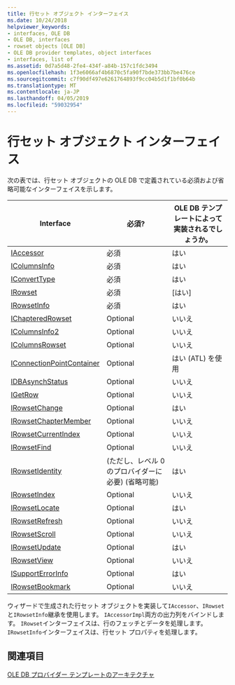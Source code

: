 ```yaml
---
title: 行セット オブジェクト インターフェイス
ms.date: 10/24/2018
helpviewer_keywords:
- interfaces, OLE DB
- OLE DB, interfaces
- rowset objects [OLE DB]
- OLE DB provider templates, object interfaces
- interfaces, list of
ms.assetid: 0d7a5d48-2fe4-434f-a84b-157c1fdc3494
ms.openlocfilehash: 1f3e6066af4b6870c5fa90f7bde373bb7be476ce
ms.sourcegitcommit: c7f90df497e6261764893f9cc04b5d1f1bf0b64b
ms.translationtype: MT
ms.contentlocale: ja-JP
ms.lasthandoff: 04/05/2019
ms.locfileid: "59032954"
---
```

# <a name="rowset-object-interfaces"></a>行セット オブジェクト インターフェイス

次の表では、行セット オブジェクトの OLE DB で定義されている必須および省略可能なインターフェイスを示します。

|Interface|必須?|OLE DB テンプレートによって実装されるでしょうか。|
|---------------|---------------|--------------------------------------|
|[IAccessor](/previous-versions/windows/desktop/ms719672(v=vs.85))|必須|はい|
|[IColumnsInfo](/previous-versions/windows/desktop/ms724541(v=vs.85))|必須|はい|
|[IConvertType](/previous-versions/windows/desktop/ms715926(v=vs.85))|必須|はい|
|[IRowset](/previous-versions/windows/desktop/ms720986(v=vs.85))|必須|[はい]|
|[IRowsetInfo](/previous-versions/windows/desktop/ms724541(v=vs.85))|必須|はい|
|[IChapteredRowset](/previous-versions/windows/desktop/ms718180(v=vs.85))|Optional|いいえ|
|[IColumnsInfo2](/previous-versions/windows/desktop/ms712953(v=vs.85))|Optional|いいえ|
|[IColumnsRowset](/previous-versions/windows/desktop/ms722657(v=vs.85))|Optional|いいえ|
|[IConnectionPointContainer](/windows/desktop/api/ocidl/nn-ocidl-iconnectionpointcontainer)|Optional|はい (ATL) を使用|
|[IDBAsynchStatus](/previous-versions/windows/desktop/ms709832(v=vs.85))|Optional|いいえ|
|[IGetRow](/previous-versions/windows/desktop/ms718047(v=vs.85))|Optional|いいえ|
|[IRowsetChange](/previous-versions/windows/desktop/ms715790(v=vs.85))|Optional|はい|
|[IRowsetChapterMember](/previous-versions/windows/desktop/ms725430(v=vs.85))|Optional|いいえ|
|[IRowsetCurrentIndex](/previous-versions/windows/desktop/ms709700(v=vs.85))|Optional|いいえ|
|[IRowsetFind](/previous-versions/windows/desktop/ms724221(v=vs.85))|Optional|いいえ|
|[IRowsetIdentity](/previous-versions/windows/desktop/ms715913(v=vs.85))|(ただし、レベル 0 のプロバイダーに必要) (省略可能)|はい|
|[IRowsetIndex](/previous-versions/windows/desktop/ms719604(v=vs.85))|Optional|いいえ|
|[IRowsetLocate](/previous-versions/windows/desktop/ms721190(v=vs.85))|Optional|はい|
|[IRowsetRefresh](/previous-versions/windows/desktop/ms714892(v=vs.85))|Optional|いいえ|
|[IRowsetScroll](/previous-versions/windows/desktop/ms712984(v=vs.85))|Optional|いいえ|
|[IRowsetUpdate](/previous-versions/windows/desktop/ms714401(v=vs.85))|Optional|はい|
|[IRowsetView](/previous-versions/windows/desktop/ms709755(v=vs.85))|Optional|いいえ|
|[ISupportErrorInfo](/previous-versions/windows/desktop/ms715816(v=vs.85))|Optional|はい|
|[IRowsetBookmark](/previous-versions/windows/desktop/ms714246(v=vs.85))|Optional|いいえ|

ウィザードで生成された行セット オブジェクトを実装して`IAccessor`、`IRowset`と`IRowsetInfo`継承を使用します。 `IAccessorImpl`両方の出力列をバインドします。 `IRowset`インターフェイスは、行のフェッチとデータを処理します。 `IRowsetInfo`インターフェイスは、行セット プロパティを処理します。

## <a name="see-also"></a>関連項目

[OLE DB プロバイダー テンプレートのアーキテクチャ](../../data/oledb/ole-db-provider-template-architecture.md)<br/>
